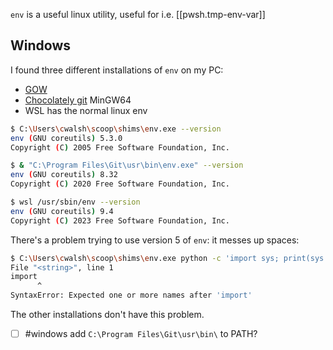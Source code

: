 `env` is a useful linux utility, useful for i.e. [[pwsh.tmp-env-var]]

## Windows
I found three different installations of `env` on my PC:
- [GOW](https://github.com/ScoopInstaller/Main/blob/master/bucket/gow.json)
- [Chocolately git](https://community.chocolatey.org/packages/git) MinGW64
- WSL has the normal linux env

```bash
$ C:\Users\cwalsh\scoop\shims\env.exe --version
env (GNU coreutils) 5.3.0
Copyright (C) 2005 Free Software Foundation, Inc.

$ & "C:\Program Files\Git\usr\bin\env.exe" --version
env (GNU coreutils) 8.32
Copyright (C) 2020 Free Software Foundation, Inc.

$ wsl /usr/sbin/env --version
env (GNU coreutils) 9.4
Copyright (C) 2023 Free Software Foundation, Inc.
```

There's a problem trying to use version 5 of `env`: it messes up spaces:
```bash
$ C:\Users\cwalsh\scoop\shims\env.exe python -c 'import sys; print(sys.argv)' abc def "g e f" '"x y"' "'zz'"  
File "<string>", line 1  
import  
      ^  
SyntaxError: Expected one or more names after 'import'
```

The other installations don't have this problem.
- [ ] #windows add `C:\Program Files\Git\usr\bin\` to PATH?